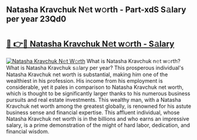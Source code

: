 ## Natasha Kravchuk N𝚎t w𝚘rth - Part-xdS S𝚊lary per year 23Qd0

# <h2><a href="http://gc2b42.nevu.top/?p=Natasha+Kravchuk">🔗 👉🔴 Natasha Kravchuk N𝚎t w𝚘rth - S𝚊lary</a></h2>

[![Natasha Kravchuk N𝚎t W𝚘rth](https://i.imgur.com/Oavwk0R.jpeg)](http://gc2b42.nevu.top/?p=Natasha+Kravchuk)
What is Natasha Kravchuk n𝚎t w𝚘rth? What is Natasha Kravchuk s𝚊lary per year?
This prosperous individual's Natasha Kravchuk net worth is substantial, making him one of the wealthiest in his profession. His income from his employment is considerable, yet it pales in comparison to Natasha Kravchuk net worth, which is thought to be significantly larger thanks to his numerous business pursuits and real estate investments. This wealthy man, with a Natasha Kravchuk net worth among the greatest globally, is renowned for his astute business sense and financial expertise. This affluent individual, whose Natasha Kravchuk net worth is in the billions and who earns an impressive salary, is a prime demonstration of the might of hard labor, dedication, and financial wisdom.
